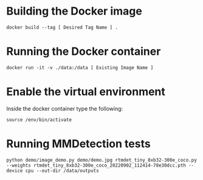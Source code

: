 # Building the Docker image

```
docker build --tag [ Desired Tag Name ] .
```

# Running the Docker container

```
docker run -it -v ./data:/data [ Existing Image Name ]
```

# Enable the virtual environment

Inside the docker container type the following:
```
source /env/bin/activate
```

# Running MMDetection tests

```
python demo/image_demo.py demo/demo.jpg rtmdet_tiny_8xb32-300e_coco.py --weights rtmdet_tiny_8xb32-300e_coco_20220902_112414-78e30dcc.pth --device cpu --out-dir /data/outputs
```